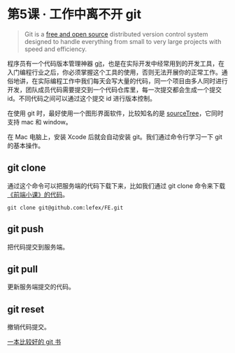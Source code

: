 # 第5课 · 工作中离不开 git

> Git is a [free and open source](https://git-scm.com/about/free-and-open-source) distributed version control system designed to handle everything from small to very large projects with speed and efficiency.

程序员有一个代码版本管理神器 [git](https://git-scm.com/)，也是在实际开发中经常用到的开发工具，在入门编程行业之后，你必须掌握这个工具的使用，否则无法开展你的正常工作。通俗地讲，在实际编程工作中我们每天会写大量的代码，同一个项目由多人同时进行开发，团队成员代码需要提交到一个代码仓库里，每一次提交都会生成一个提交 id。不同代码之间可以通过这个提交 id 进行版本控制。

在使用 git 时，最好使用一个图形界面软件，比较知名的是 [sourceTree](https://www.sourcetreeapp.com/)，它同时支持 mac 和 window。

在 Mac 电脑上，安装 Xcode 后就会自动安装 git。我们通过命令行学习一下 git 的基本操作。

## git clone

通过这个命令可以把服务端的代码下载下来，比如我们通过 git clone 命令来下载[《前端小课》的代码](https://github.com/lefex/FE)。

```shell
git clone git@github.com:lefex/FE.git
```



## git push

把代码提交到服务端。



## git pull

更新服务端提交的代码。



## git reset

撤销代码提交。



[一本比较好的 git 书](https://git-scm.com/book/en/v2)

<GongZhongHao></GongZhongHao>